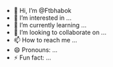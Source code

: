 - 👋 Hi, I’m @Ftbhabok
- 👀 I’m interested in ...
- 🌱 I’m currently learning ...
- 💞️ I’m looking to collaborate on ...
- 📫 How to reach me ...
- 😄 Pronouns: ...
- ⚡ Fun fact: ...

<!---
Ftbhabok/Ftbhabok is a ✨ special ✨ repository because its `README.md` (this file) appears on your GitHub profile.
You can click the Preview link to take a look at your changes.
--->
